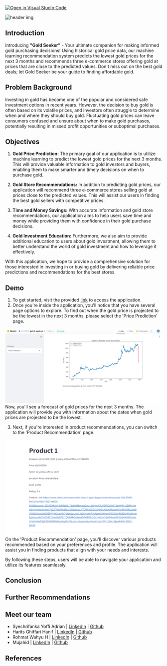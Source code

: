 [![Open in Visual Studio Code](https://classroom.github.com/assets/open-in-vscode-718a45dd9cf7e7f842a935f5ebbe5719a5e09af4491e668f4dbf3b35d5cca122.svg)](https://classroom.github.com/online_ide?assignment_repo_id=12319385&assignment_repo_type=AssignmentRepo)


![header img](/images/Gold%20Seeker_v2.png)
## Introduction
Introducing **"Gold Seeker"** - Your ultimate companion for making informed gold purchasing decisions! Using historical gold price data, our machine learning recommendation system predicts the lowest gold prices for the next 3 months and recommends three e-commerce stores offering gold at prices that are close to the predicted values. Don't miss out on the best gold deals; let Gold Seeker be your guide to finding affordable gold.

## Problem Background
Investing in gold has become one of the popular and considered safe investment options in recent years. However, the decision to buy gold is often based on its volatile prices, and investors often struggle to determine when and where they should buy gold. Fluctuating gold prices can leave consumers confused and unsure about when to make gold purchases, potentially resulting in missed profit opportunities or suboptimal purchases.
## Objectives
1. **Gold Price Prediction:** The primary goal of our application is to utilize machine learning to predict the lowest gold prices for the next 3 months. This will provide valuable information to gold investors and buyers, enabling them to make smarter and timely decisions on when to purchase gold.

2. **Gold Store Recommendations:** In addition to predicting gold prices, our application will recommend three e-commerce stores selling gold at prices close to the predicted values. This will assist our users in finding the best gold sellers with competitive prices.

3. **Time and Money Savings:** With accurate information and gold store recommendations, our application aims to help users save time and money while providing them with confidence in their gold purchase decisions.

4. **Gold Investment Education:** Furthermore, we also aim to provide additional education to users about gold investment, allowing them to better understand the world of gold investment and how to leverage it effectively.

With this application, we hope to provide a comprehensive solution for those interested in investing in or buying gold by delivering reliable price predictions and recommendations for the best stores.

## Demo
1. To get started, visit the provided [link](https://huggingface.co/spaces/HaritsGH/gold-seeker) to access the application.
2. Once you're inside the application, you'll notice that you have several page options to explore. To find out when the gold price is projected to be the lowest in the next 3 months, please select the 'Price Prediction' page.

![price prediction img](/images/price-prediction-page.png)
Now, you'll see a forecast of gold prices for the next 3 months. The application will provide you with information about the dates when gold prices are projected to be the lowest.

3. Next, if you're interested in product recommendations, you can switch to the 'Product Recommendation' page.

![product recommendation](/images/product-recommendation.png)
On the 'Product Recommendation' page, you'll discover various products recommended based on your preferences and profile. The application will assist you in finding products that align with your needs and interests.

By following these steps, users will be able to navigate your application and utilize its features seamlessly.

## Conclusion
## Further Recommendations
## Meet our team
* Syechrifanka Yoffi Adrian | [LinkedIn](https://www.linkedin.com/in/yoffieraka/) | [Github](https://github.com/yoffieraka) 
* Harits Ghiffari Hanif | [LinkedIn](https://www.linkedin.com/in/harits-ghiffari-hanif-44538020a/) | [Github](https://github.com/HaritsGH)
* Rohmat Wahyu H | [LinkedIn](https://www.linkedin.com/in/rohmat-wahyu-7016a8291/) | [Github](https://github.com/BukanBocilBiasa)
* Mujahid | [LinkedIn](https://www.linkedin.com/in/mujahid-mujahid-10b1641b1/) | [Github](https://github.com/mujahxd)

## References
